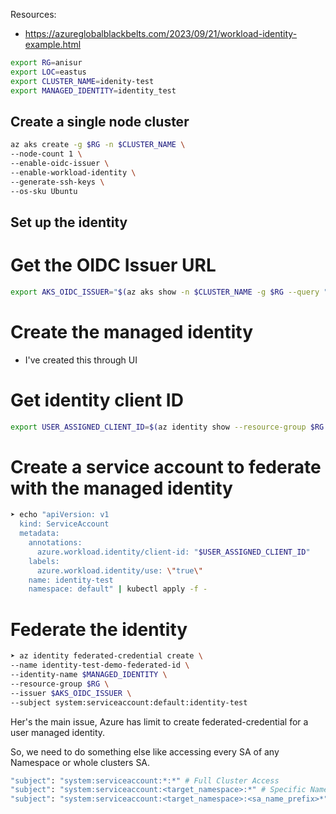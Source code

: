 Resources:
- https://azureglobalblackbelts.com/2023/09/21/workload-identity-example.html


```bash
export RG=anisur
export LOC=eastus
export CLUSTER_NAME=idenity-test
export MANAGED_IDENTITY=identity_test
```
## Create a single node cluster

```bash
az aks create -g $RG -n $CLUSTER_NAME \
--node-count 1 \
--enable-oidc-issuer \
--enable-workload-identity \
--generate-ssh-keys \
--os-sku Ubuntu
```

## Set up the identity

# Get the OIDC Issuer URL
```bash
export AKS_OIDC_ISSUER="$(az aks show -n $CLUSTER_NAME -g $RG --query "oidcIssuerProfile.issuerUrl" -otsv)"
```

# Create the managed identity
- I've created this through UI


# Get identity client ID
```bash
export USER_ASSIGNED_CLIENT_ID=$(az identity show --resource-group $RG --name $MANAGED_IDENTITY --query 'clientId' -o tsv)
```

# Create a service account to federate with the managed identity
```bash
➤ echo "apiVersion: v1
  kind: ServiceAccount
  metadata:
    annotations:
      azure.workload.identity/client-id: "$USER_ASSIGNED_CLIENT_ID"
    labels:
      azure.workload.identity/use: \"true\"
    name: identity-test
    namespace: default" | kubectl apply -f -
```

# Federate the identity
```bash
➤ az identity federated-credential create \
--name identity-test-demo-federated-id \
--identity-name $MANAGED_IDENTITY \
--resource-group $RG \
--issuer $AKS_OIDC_ISSUER \
--subject system:serviceaccount:default:identity-test
```

Her's the main issue, Azure has limit to create federated-credential for a user managed identity. 

So, we need to do something else like accessing every SA of any Namespace or whole clusters SA. 

```bash
"subject": "system:serviceaccount:*:*" # Full Cluster Access
"subject": "system:serviceaccount:<target_namespace>:*" # Specific Namespace Access
"subject": "system:serviceaccount:<target_namespace>:<sa_name_prefix>*" # Namespace + Service Account Prefix Access
```
